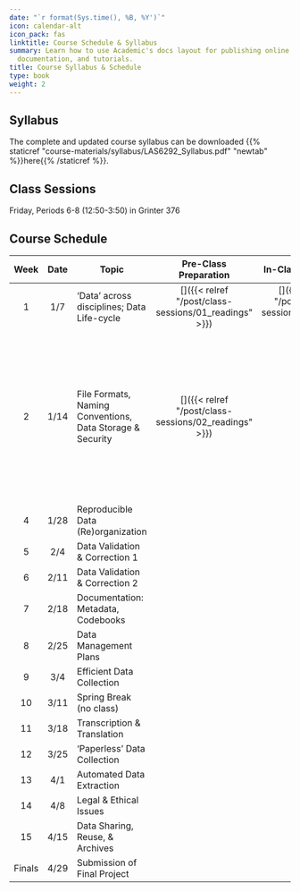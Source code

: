 ```yaml
---
date: "`r format(Sys.time(), %B, %Y')`"
icon: calendar-alt
icon_pack: fas
linktitle: Course Schedule & Syllabus  
summary: Learn how to use Academic's docs layout for publishing online courses, software
  documentation, and tutorials.
title: Course Syllabus & Schedule 
type: book
weight: 2
---
```



## Syllabus  
 
The complete and updated course syllabus can be downloaded {{% staticref "course-materials/syllabus/LAS6292_Syllabus.pdf" "newtab" %}}here{{% /staticref %}}.
 
## Class Sessions  

Friday, Periods 6-8 (12:50-3:50) in Grinter 376

## Course Schedule  


<!-- code for readings link: [<i class="fas fa-book-open"></i>]({{< relref "/post/class-sessions/02_readings" >}}) ---> 
<!-- code for slides link: [<i class="fas fa-book-open"></i>]({{< relref "/post/class-sessions/01_class" >}}) ---> 


|Week |Date|Topic|Pre-Class Preparation|In-Class Exercise|Slides/Notes
|:-----:|:--------:|--------|:--------:|:--------:|--------|
|1|1/7|‘Data’ across disciplines; Data Life-cycle |[<i class="fas fa-book-open"></i>]({{< relref "/post/class-sessions/01_readings" >}})|[<i class="fas fa-book-open"></i>]({{< relref "/post/class-sessions/01_class" >}})|{{% staticref "course-materials/class-sessions/01-intro/01_slides_2022.pdf" "newtab" %}}<i class="fas fa-photo-video"></i>{{% /staticref %}}|
|2|1/14|File Formats, Naming Conventions, Data Storage & Security |[<i class="fas fa-book-open"></i>]({{< relref "/post/class-sessions/02_readings" >}})|<i class="fas fa-tasks"></i>|{{% staticref "course-materials/class-sessions/02-formats-security/wk2_naming_conventions.pdf" "newtab" %}}<i class="fas fa-photo-video"></i>: Naming Conventions{{% /staticref %}}<br>{{% staticref "course-materials/class-sessions/02-formats-security/wk2_file_organization.pdf" "newtab" %}}<i class="fas fa-photo-video"></i>: File Organization{{% /staticref %}}<br>{{% staticref "course-materials/class-sessions/02-formats-security/wk2_storage_backup.pdf" "newtab" %}}<i class="fas fa-photo-video"></i>: Storage & Backup{{% /staticref %}}</br>|
|4|1/28|Reproducible Data (Re)organization|<i class="fas fa-book-open"></i>|<i class="fas fa-tasks"></i>|<i class="fas fa-photo-video"></i>|
|5|2/4|Data Validation & Correction 1|<i class="fas fa-book-open"></i>|<i class="fas fa-tasks"></i>|<i class="fas fa-photo-video"></i>|
|6|2/11|Data Validation & Correction 2|<i class="fas fa-book-open"></i>|<i class="fas fa-tasks"></i>|<i class="fas fa-photo-video"></i>|
|7|2/18|Documentation: Metadata, Codebooks|<i class="fas fa-book-open"></i>|<i class="fas fa-tasks"></i>|<i class="fas fa-photo-video"></i>|
|8|2/25|Data Management Plans|<i class="fas fa-book-open"></i>|<i class="fas fa-tasks"></i>|<i class="fas fa-photo-video"></i>|
|9|3/4|Efficient Data Collection|<i class="fas fa-book-open"></i>|<i class="fas fa-tasks"></i>|<i class="fas fa-photo-video"></i>|
|10|3/11|Spring Break (no class)|<i class="fas fa-book-open"></i>|<i class="fas fa-tasks"></i>|<i class="fas fa-photo-video"></i>|
|11|3/18|Transcription & Translation|<i class="fas fa-book-open"></i>|<i class="fas fa-tasks"></i>|<i class="fas fa-photo-video"></i>|
|12|3/25|‘Paperless’ Data Collection|<i class="fas fa-book-open"></i>|<i class="fas fa-tasks"></i>|<i class="fas fa-photo-video"></i>|
|13|4/1|Automated Data Extraction|<i class="fas fa-book-open"></i>|<i class="fas fa-tasks"></i>|<i class="fas fa-photo-video"></i>|
|14|4/8|Legal & Ethical Issues|<i class="fas fa-book-open"></i>|<i class="fas fa-tasks"></i>|<i class="fas fa-photo-video"></i>|
|15|4/15|Data Sharing, Reuse, & Archives|<i class="fas fa-book-open"></i>|<i class="fas fa-tasks"></i>|<i class="fas fa-photo-video"></i>|
|Finals |4/29|Submission of Final Project||
  
